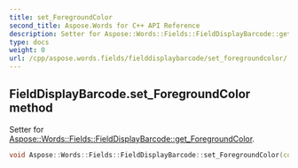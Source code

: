 ```yaml
---
title: set_ForegroundColor
second_title: Aspose.Words for C++ API Reference
description: Setter for Aspose::Words::Fields::FieldDisplayBarcode::get_ForegroundColor. 
type: docs
weight: 0
url: /cpp/aspose.words.fields/fielddisplaybarcode/set_foregroundcolor/
---
```

## FieldDisplayBarcode.set_ForegroundColor method


Setter for [Aspose::Words::Fields::FieldDisplayBarcode::get_ForegroundColor](./get_foregroundcolor/).

```cpp
void Aspose::Words::Fields::FieldDisplayBarcode::set_ForegroundColor(const System::String &value)
```

